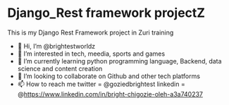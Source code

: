# Django_Rest framework projectZ
This is my Django Rest Framework project in Zuri training
- 👋 Hi, I’m @brightestworldz
- 👀 I’m interested in tech, meedia, sports and games
- 🌱 I’m currently learning python programming language, Backend, data science and content creation
- 💞️ I’m looking to collaborate on Github and other tech platforms
- 📫 How to reach me twitter = @goziedbrightest  linkedin = @https://www.linkedin.com/in/bright-chigozie-oleh-a3a740237

